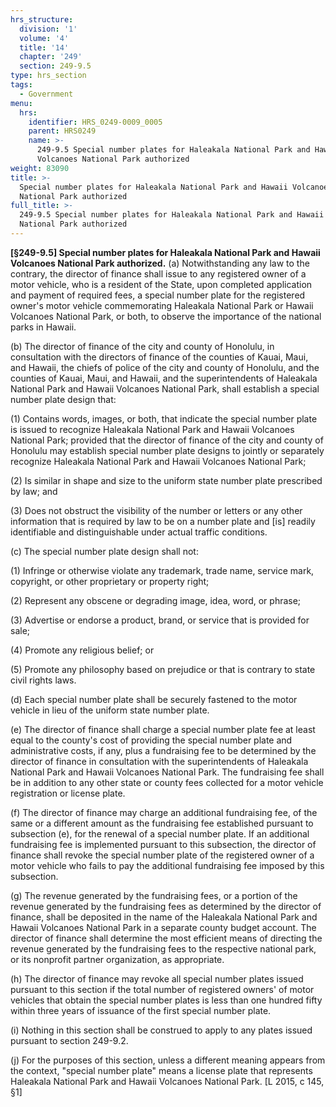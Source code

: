 ```yaml
---
hrs_structure:
  division: '1'
  volume: '4'
  title: '14'
  chapter: '249'
  section: 249-9.5
type: hrs_section
tags:
  - Government
menu:
  hrs:
    identifier: HRS_0249-0009_0005
    parent: HRS0249
    name: >-
      249-9.5 Special number plates for Haleakala National Park and Hawaii
      Volcanoes National Park authorized
weight: 83090
title: >-
  Special number plates for Haleakala National Park and Hawaii Volcanoes
  National Park authorized
full_title: >-
  249-9.5 Special number plates for Haleakala National Park and Hawaii Volcanoes
  National Park authorized
---
```

**[§249-9.5] Special number plates for Haleakala National Park and Hawaii Volcanoes National Park authorized.** (a) Notwithstanding any law to the contrary, the director of finance shall issue to any registered owner of a motor vehicle, who is a resident of the State, upon completed application and payment of required fees, a special number plate for the registered owner's motor vehicle commemorating Haleakala National Park or Hawaii Volcanoes National Park, or both, to observe the importance of the national parks in Hawaii.

(b) The director of finance of the city and county of Honolulu, in consultation with the directors of finance of the counties of Kauai, Maui, and Hawaii, the chiefs of police of the city and county of Honolulu, and the counties of Kauai, Maui, and Hawaii, and the superintendents of Haleakala National Park and Hawaii Volcanoes National Park, shall establish a special number plate design that:

(1) Contains words, images, or both, that indicate the special number plate is issued to recognize Haleakala National Park and Hawaii Volcanoes National Park; provided that the director of finance of the city and county of Honolulu may establish special number plate designs to jointly or separately recognize Haleakala National Park and Hawaii Volcanoes National Park;

(2) Is similar in shape and size to the uniform state number plate prescribed by law; and

(3) Does not obstruct the visibility of the number or letters or any other information that is required by law to be on a number plate and [is] readily identifiable and distinguishable under actual traffic conditions.

(c) The special number plate design shall not:

(1) Infringe or otherwise violate any trademark, trade name, service mark, copyright, or other proprietary or property right;

(2) Represent any obscene or degrading image, idea, word, or phrase;

(3) Advertise or endorse a product, brand, or service that is provided for sale;

(4) Promote any religious belief; or

(5) Promote any philosophy based on prejudice or that is contrary to state civil rights laws.

(d) Each special number plate shall be securely fastened to the motor vehicle in lieu of the uniform state number plate.

(e) The director of finance shall charge a special number plate fee at least equal to the county's cost of providing the special number plate and administrative costs, if any, plus a fundraising fee to be determined by the director of finance in consultation with the superintendents of Haleakala National Park and Hawaii Volcanoes National Park. The fundraising fee shall be in addition to any other state or county fees collected for a motor vehicle registration or license plate.

(f) The director of finance may charge an additional fundraising fee, of the same or a different amount as the fundraising fee established pursuant to subsection (e), for the renewal of a special number plate. If an additional fundraising fee is implemented pursuant to this subsection, the director of finance shall revoke the special number plate of the registered owner of a motor vehicle who fails to pay the additional fundraising fee imposed by this subsection.

(g) The revenue generated by the fundraising fees, or a portion of the revenue generated by the fundraising fees as determined by the director of finance, shall be deposited in the name of the Haleakala National Park and Hawaii Volcanoes National Park in a separate county budget account. The director of finance shall determine the most efficient means of directing the revenue generated by the fundraising fees to the respective national park, or its nonprofit partner organization, as appropriate.

(h) The director of finance may revoke all special number plates issued pursuant to this section if the total number of registered owners' of motor vehicles that obtain the special number plates is less than one hundred fifty within three years of issuance of the first special number plate.

(i) Nothing in this section shall be construed to apply to any plates issued pursuant to section 249-9.2.

(j) For the purposes of this section, unless a different meaning appears from the context, "special number plate" means a license plate that represents Haleakala National Park and Hawaii Volcanoes National Park. [L 2015, c 145, §1]